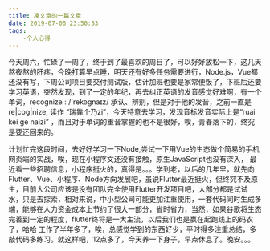```yaml
---
title: 凑文章的一篇文章
date: 2019-07-06 23:50:53
tags:
    -个人心得
---
```


今天周六，忙碌了一周了，终于到了最喜欢的周日了，可以好好放松一下，这几天熬夜熬的肝疼，今晚打算早点睡，明天还有好多任务需要进行，Node.js，Vue都还没有写，下周公司项目要交付测试版，估计加班也要是家常便饭了，下班后还要学习英语，突然发现，到了一定的年纪，再去纠正英语的发音感觉好难啊，有一个单词，recognize : /'rekəɡnaɪz/  承认、辨别，但是对于他的发音，之前一直是re|cog|nize, 读作 “瑞靠个乃zi”，今天特意去学习，发现音标发音实际上是“ruai kei ge naizi” ，而且对于单词的重音掌握的也不是很好，唉，青春落下的，终究是要还回来的。

计划忙完这段时间，去好好学习一下Node,尝试一下用Vue的生态做个简易的手机网页端的实战，唉，现在小程序文还没有接触，原生JavaScript也没有深入， 
最近看一些招聘信息，小程序挺火的，真得是。。。学到老，以后的几年里，就先向Flutter、Vue、小程序、Node方向发展吧，虽说Flutter最近挺火，但终究不及原生，目前大公司应该是没有团队完全使用Flutter开发项目吧，大部分都是试试水，只是去探索，相对来说，中小型公司可能更加注重使用，一套代码同时生成多端，能够在人力资金成本上节约了很大一部分，省时省力，当然，如果谷歌将生态完善到一定的程度，flutter终将是一大主流，以后我们也是赢在起跑线上的码农了，哈哈
工作了半年多了，唉，总感觉学到的东西好少，平时得多注重总结，多敲代码多练习。就这样吧，12点多了，今天养一下身子，早点休息了。晚安。。。
